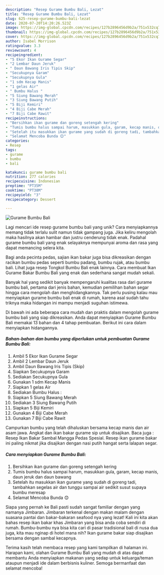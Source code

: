 ```yaml
---
description: "Resep Gurame Bumbu Bali, Lezat"
title: "Resep Gurame Bumbu Bali, Lezat"
slug: 625-resep-gurame-bumbu-bali-lezat
date: 2020-07-20T14:20:26.523Z
image: https://img-global.cpcdn.com/recipes/127b2896456d9b2a/751x532cq70/gurame-bumbu-bali-foto-resep-utama.jpg
thumbnail: https://img-global.cpcdn.com/recipes/127b2896456d9b2a/751x532cq70/gurame-bumbu-bali-foto-resep-utama.jpg
cover: https://img-global.cpcdn.com/recipes/127b2896456d9b2a/751x532cq70/gurame-bumbu-bali-foto-resep-utama.jpg
author: Isabel Morrison
ratingvalue: 3.3
reviewcount: 4
recipeingredient:
- "5 Ekor Ikan Gurame Segar"
- "2 Lembar Daun Jeruk"
- " Daun Bawang Iris Tipis Skip"
- "Secukupnya Garam"
- "Secukupnya Gula"
- "1 sdm Kecap Manis"
- "1 gelas Air"
- " Bumbu Halus "
- "5 Siung Bawang Merah"
- "3 Siung Bawang Putih"
- "5 Biji Kemiri"
- "4 Biji Cabe Merah"
- "7 Biji Cabe Rawit"
recipeinstructions:
- "Bersihkan ikan gurame dan goreng setengah kering"
- "Tumis bumbu halus sampai harum, masukkan gula, garam, kecap manis, daun jeruk dan daun bawang"
- "Setelah itu masukkan ikan gurame yang sudah di goreng tadi, tambahkan segelas air dan tunggu sampai air sedikit susut supaya bumbu meresap"
- "Selamat Mencoba Bunda 😊"
categories:
- Resep
tags:
- gurame
- bumbu
- bali

katakunci: gurame bumbu bali 
nutrition: 277 calories
recipecuisine: Indonesian
preptime: "PT35M"
cooktime: "PT38M"
recipeyield: "3"
recipecategory: Dessert

---
```



![Gurame Bumbu Bali](https://img-global.cpcdn.com/recipes/127b2896456d9b2a/751x532cq70/gurame-bumbu-bali-foto-resep-utama.jpg)

Lagi mencari ide resep gurame bumbu bali yang unik? Cara menyiapkannya memang tidak terlalu sulit namun tidak gampang juga. Jika keliru mengolah maka hasilnya akan hambar dan justru cenderung tidak enak. Padahal gurame bumbu bali yang enak selayaknya mempunyai aroma dan rasa yang dapat memancing selera kita.

Bagi anda pecinta pedas, sajian ikan bakar juga bisa dikreasikan dengan racikan bumbu pedas seperti bumbu padang, bumbu rujak, atau bumbu bali. Lihat juga resep Tongkol Bumbu Bali enak lainnya. Cara membuat Ikan Gurame Bakar Bumbu Bali yang enak dan sederhana sangat mudah sekali.

Banyak hal yang sedikit banyak mempengaruhi kualitas rasa dari gurame bumbu bali, pertama dari jenis bahan, kemudian pemilihan bahan segar hingga cara mengolah dan menghidangkannya. Tak perlu pusing kalau mau menyiapkan gurame bumbu bali enak di rumah, karena asal sudah tahu triknya maka hidangan ini mampu menjadi suguhan istimewa.


Di bawah ini ada beberapa cara mudah dan praktis dalam mengolah gurame bumbu bali yang siap dikreasikan. Anda dapat menyiapkan Gurame Bumbu Bali memakai 13 bahan dan 4 tahap pembuatan. Berikut ini cara dalam menyiapkan hidangannya.

<!--inarticleads1-->

##### Bahan-bahan dan bumbu yang diperlukan untuk pembuatan Gurame Bumbu Bali:

1. Ambil 5 Ekor Ikan Gurame Segar
1. Ambil 2 Lembar Daun Jeruk
1. Ambil  Daun Bawang Iris Tipis (Skip)
1. Siapkan Secukupnya Garam
1. Sediakan Secukupnya Gula
1. Gunakan 1 sdm Kecap Manis
1. Siapkan 1 gelas Air
1. Sediakan  Bumbu Halus :
1. Siapkan 5 Siung Bawang Merah
1. Sediakan 3 Siung Bawang Putih
1. Siapkan 5 Biji Kemiri
1. Gunakan 4 Biji Cabe Merah
1. Gunakan 7 Biji Cabe Rawit


Campurkan bumbu yang telah dihaluskan bersama kecap manis dan air asam jawa. Angkat dan ikan bakar gurame sip untuk disajikan. Baca juga : Resep Ikan Bakar Sambal Mangga Pedas Spesial. Resep ikan gurame bakar ini paling nikmat jika disajikan dengan nasi putih hangat serta lalapan segar. 

<!--inarticleads2-->

##### Cara menyiapkan Gurame Bumbu Bali:

1. Bersihkan ikan gurame dan goreng setengah kering
1. Tumis bumbu halus sampai harum, masukkan gula, garam, kecap manis, daun jeruk dan daun bawang
1. Setelah itu masukkan ikan gurame yang sudah di goreng tadi, tambahkan segelas air dan tunggu sampai air sedikit susut supaya bumbu meresap
1. Selamat Mencoba Bunda 😊


Siapa yang pernah ke Bali pasti sudah sangat familiar dengan yang namanya Jimbaran. Jimbaran terkenal dengan makan malam dengan suasana pantai dan bakar-bakaran seafood nya yang lezat! Kali ini kita akan bahas resep ikan bakar khas Jimbaran yang bisa anda coba sendiri di rumah. Bumbu-bumbu nya bisa kita cari di pasar tradisional bali di nusa dua juga, kita mau nginap di hotel mana nih? Ikan gurame bakar siap disajikan bersama dengan sambal kecapnya. 

Terima kasih telah membaca resep yang kami tampilkan di halaman ini. Harapan kami, olahan Gurame Bumbu Bali yang mudah di atas dapat membantu Anda menyiapkan makanan yang sedap untuk keluarga/teman ataupun menjadi ide dalam berbisnis kuliner. Semoga bermanfaat dan selamat mencoba!
